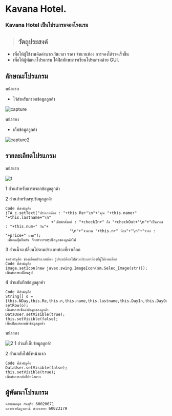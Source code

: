 # Kavana Hotel.
### Kavana Hotel  เป็นโปรแกรมจองโรงแรม

> ## วัตถุประสงค์ 
- เพื่อให้ผู้ใช้งานคิดคำนวณวันเวลา ราคา จำนวนห้อง การจองได้รวดเร็วขึ้น
- เพื่อให้ผู้พัฒนาโปรแกรม ได้ฝึกทักษะการเขียนโปรแกรมด้วย GUI.
> 

## ลักษณะโปรแกรม

หน้าแรก


- ไว้สำหรับกรอกข้อมูลลูกค้า


![capture](https://user-images.githubusercontent.com/45454455/49234150-1866e380-f42a-11e8-8e4c-931181e62b22.PNG)


หน้าสอง


- เก็บข้อมูลลูกค้า


![capture2](https://user-images.githubusercontent.com/45454455/49234662-105b7380-f42b-11e8-975a-4cdcbbba95b7.PNG)


## รายละเอียดโปรแกรม


หน้าแรก


![1](https://user-images.githubusercontent.com/45454455/49235389-9c21cf80-f42c-11e8-9617-13a9dd15394e.jpg)

1 ส่วนสำหรับการกรอกข้อมูลลูกค้า


2 ส่วนสำหรับสรุปข้อมูลลูกค้า
```
Code ที่สำคัญคือ
jTA_c.setText("ประเภทห้อง : "+this.Re+"\n"+"คุณ "+this.name+" "+this.lastname+"\n"
                    +"เข้าพักตั้งแต่ : "+checkIn+" ถึง "+checkOut+"\n"+"เป็นเวลา : "+this.num+" วัน"+
                            "\n"+"จำนวน "+this.n+" ห้อง"+"\n"+"ราคา : "+price+" บาท");
 เมื่อกดปุ่มยืนยัน ก็จะทำการสรุปข้อมูลของลูกค้าให้
```
3 ส่วนนี้จะเปลี่ยนไปตามประเภทห้องที่เราเลือก
```
จุดสำคัญคือ ช่องเลือกประเภทห้อง รูปจะเปลี่ยนไปตามประเภทห้องที่ผู้ใช้งานเลือก
Code ที่สำคัญคือ
image.setIcon(new javax.swing.ImageIcon(sm.Selec_Image(str)));
เพื่อทำการเปลี่ยนรูป
```
4 ส่วนบันทึกข้อมูลลูกค้า
```
Code ที่สำคัญคือ
String[] o = {this.NDay,this.Re,this.n,this.name,this.lastname,this.DayIn,this.DayOut,this.num,this.price};
setRow(o);
เพื่อทำการเช็ดค่าข้อมูลของลูกค้า
DataUser.setVisible(true);
this.setVisible(false);
เพื่อเปิดแสดงหน้าข้อมูลลูกค้า
```
หน้าสอง


![2](https://user-images.githubusercontent.com/45454455/49236362-82818780-f42e-11e8-8666-ab21cb38d96b.jpg)
1 ส่วนที่เก็บข้อมูลลูกค้า


2 ส่วนกลับไปยังหน้าแรก
```
Code ที่สำคัญคือ
DataUser.setVisible(false);
this.setVisible(true);
เพื่อทำการกลับไปหน้าแรก
```

## ผู้พัฒนาโปรแกรม 
```
นายธนกฤต กันสุรีย์ 60020671
นางสาวอัฉฎาภรณ์ สงวนทอง 60023179
```
